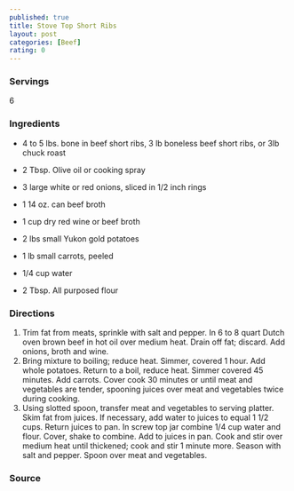```yaml
---
published: true
title: Stove Top Short Ribs
layout: post
categories: [Beef]
rating: 0
---
```

### Servings
6

### Ingredients
- 4 to 5 lbs. bone in beef short ribs, 3 lb boneless beef short ribs, or 3lb chuck roast

- 2 Tbsp. Olive oil or cooking spray
- 3 large white or red onions, sliced in 1/2 inch rings
- 1 14 oz. can beef broth
- 1 cup dry red wine or beef broth
- 2 lbs small Yukon gold potatoes
- 1 lb small carrots, peeled
- 1/4 cup water
- 2 Tbsp. All purposed flour

### Directions
1. Trim fat from meats, sprinkle with salt and pepper.  In 6 to 8 quart Dutch oven brown beef in hot oil over medium heat.  Drain off fat; discard.  Add onions, broth and wine.
2. Bring mixture to boiling; reduce heat.  Simmer, covered 1 hour.  Add whole potatoes.  Return to a boil, reduce heat.  Simmer covered 45 minutes.  Add carrots.  Cover cook 30 minutes or until meat and vegetables are tender, spooning juices over meat and vegetables twice during cooking.
3. Using slotted spoon, transfer meat and vegetables to serving platter.  Skim fat from juices.  If necessary, add water to juices to equal 1 1/2 cups.  Return juices to pan.  In screw top jar combine 1/4 cup water and flour.   Cover, shake to combine.   Add to juices in pan.  Cook and stir over medium heat until thickened; cook and stir 1 minute more.  Season with salt and pepper.  Spoon over meat and vegetables.

### Source


